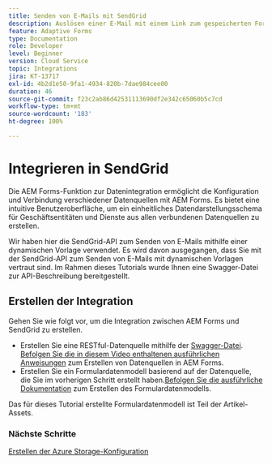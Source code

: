 ```yaml
---
title: Senden von E-Mails mit SendGrid
description: Auslösen einer E-Mail mit einem Link zum gespeicherten Formular
feature: Adaptive Forms
type: Documentation
role: Developer
level: Beginner
version: Cloud Service
topic: Integrations
jira: KT-13717
exl-id: 4b2d1e50-9fa1-4934-820b-7dae984cee00
duration: 46
source-git-commit: f23c2ab86d42531113690df2e342c65060b5c7cd
workflow-type: tm+mt
source-wordcount: '183'
ht-degree: 100%

---
```


# Integrieren in SendGrid

Die AEM Forms-Funktion zur Datenintegration ermöglicht die Konfiguration und Verbindung verschiedener Datenquellen mit AEM Forms. Es bietet eine intuitive Benutzeroberfläche, um ein einheitliches Datendarstellungsschema für Geschäftsentitäten und Dienste aus allen verbundenen Datenquellen zu erstellen.

Wir haben hier die SendGrid-API zum Senden von E-Mails mithilfe einer dynamischen Vorlage verwendet. Es wird davon ausgegangen, dass Sie mit der SendGrid-API zum Senden von E-Mails mit dynamischen Vorlagen vertraut sind. Im Rahmen dieses Tutorials wurde Ihnen eine Swagger-Datei zur API-Beschreibung bereitgestellt.

## Erstellen der Integration

Gehen Sie wie folgt vor, um die Integration zwischen AEM Forms und SendGrid zu erstellen.

* Erstellen Sie eine RESTful-Datenquelle mithilfe der [Swagger-Datei](./assets/SendGridWithDynamicTemplate.yaml). [Befolgen Sie die in diesem Video enthaltenen ausführlichen Anweisungen](https://experienceleague.adobe.com/docs/experience-manager-learn/forms/ic-web-channel-tutorial/parttwo.html?lang=de) zum Erstellen von Datenquellen in AEM Forms.
* Erstellen Sie ein Formulardatenmodell basierend auf der Datenquelle, die Sie im vorherigen Schritt erstellt haben.[Befolgen Sie die ausführliche Dokumentation](https://experienceleague.adobe.com/docs/experience-manager-cloud-service/content/forms/integrate/use-form-data-model/create-form-data-models.html?lang=de) zum Erstellen des Formulardatenmodells.

Das für dieses Tutorial erstellte Formulardatenmodell ist Teil der Artikel-Assets.

### Nächste Schritte

[Erstellen der Azure Storage-Konfiguration](./create-fdm.md)
